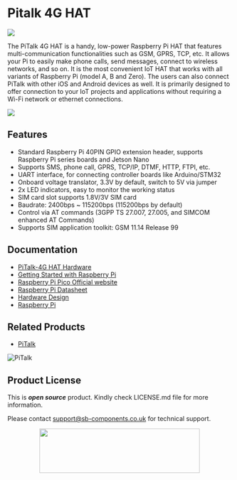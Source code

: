 # Pitalk 4G HAT

<img src ="https://ksr-ugc.imgix.net/assets/039/261/801/e38f7d66edbe3da658995f63ef86269a_original.png?ixlib=rb-4.0.2&w=680&fit=max&v=1668748923&gif-q=50&lossless=true&s=d84191a19e64d44c015f275023c2293c" />

The PiTalk 4G HAT is a handy, low-power Raspberry Pi HAT that features multi-communication functionalities such as GSM, GPRS, TCP, etc. It allows your Pi to easily make phone calls, send messages, connect to wireless networks, and so on. It is the most convenient IoT HAT that works with all variants of Raspberry Pi (model A, B and Zero). The users can also connect PiTalk with other iOS and Android devices as well. It is primarily designed to offer connection to your IoT projects and applications without requiring a Wi-Fi network or ethernet connections. 


<img src ="https://ksr-ugc.imgix.net/assets/039/316/651/fb554a2219777d42ec4f9509269a40fc_original.png?ixlib=rb-4.0.2&w=680&fit=max&v=1669342347&gif-q=50&lossless=true&s=fb89772dfb5e9207810e7f30462f9bd8" />

## Features 

* Standard Raspberry Pi 40PIN GPIO extension header, supports Raspberry Pi series boards and Jetson Nano
* Supports SMS, phone call, GPRS, TCP/IP, DTMF, HTTP, FTPI, etc.
* UART interface, for connecting controller boards like Arduino/STM32
* Onboard voltage translator, 3.3V by default, switch to 5V via jumper
* 2x LED indicators, easy to monitor the working status
* SIM card slot supports 1.8V/3V SIM card
* Baudrate: 2400bps ~ 115200bps (115200bps by default)
* Control via AT commands (3GPP TS 27.007, 27.005, and SIMCOM enhanced AT Commands)
* Supports SIM application toolkit: GSM 11.14 Release 99


## Documentation

* [PiTalk-4G HAT Hardware](https://github.com/sbcshop/Pitalk_4G_HAT_Hardware)
* [Getting Started with Raspberry Pi](https://www.raspberrypi.com/documentation/computers/getting-started.html)
* [Raspberry Pi Pico Official website](https://www.raspberrypi.com/documentation/microcontrollers/)
* [Raspberry Pi Datasheet](https://www.raspberrypi.com/documentation/computers/compute-module.html)
* [Hardware Design](https://www.raspberrypi.com/documentation/computers/compute-module.html)
* [Raspberry Pi](https://www.raspberrypi.com/documentation/microcontrollers/raspberry-pi-pico.html)

## Related Products

* [PiTalk](https://shop.sb-components.co.uk/products/pitalk-modular-smartphone-for-raspberry-pi?variant=12516562436179)

 ![PiTalk](https://cdn.shopify.com/s/files/1/1217/2104/products/PiTalk_-_Modular_SmartPhone_for_Raspberry_Pi_5.png?v=1528805795&width=400)

## Product License

This is ***open source*** product. Kindly check LICENSE.md file for more information.

Please contact support@sb-components.co.uk for technical support.
<p align="center">
  <img width="360" height="100" src="https://cdn.shopify.com/s/files/1/1217/2104/files/Logo_sb_component_3.png?v=1666086771&width=350">
</p>
